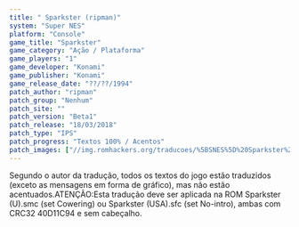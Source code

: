 ```yaml
---
title: " Sparkster (ripman)"
system: "Super NES"
platform: "Console"
game_title: "Sparkster"
game_category: "Ação / Plataforma"
game_players: "1"
game_developer: "Konami"
game_publisher: "Konami"
game_release_date: "??/??/1994"
patch_author: "ripman"
patch_group: "Nenhum"
patch_site: ""
patch_version: "Beta1"
patch_release: "18/03/2018"
patch_type: "IPS"
patch_progress: "Textos 100% / Acentos"
patch_images: ["//img.romhackers.org/traducoes/%5BSNES%5D%20Sparkster%20-%20ripman%20-%201.png","//img.romhackers.org/traducoes/%5BSNES%5D%20Sparkster%20-%20ripman%20-%202.png","//img.romhackers.org/traducoes/%5BSNES%5D%20Sparkster%20-%20ripman%20-%203.png"]
---
```

Segundo o autor da tradução, todos os textos do jogo estão traduzidos (exceto as mensagens em forma de gráfico), mas não estão acentuados.ATENÇÃO:Esta tradução deve ser aplicada na ROM Sparkster (U).smc (set Cowering) ou Sparkster (USA).sfc (set No-intro), ambas com CRC32 40D11C94 e sem cabeçalho.